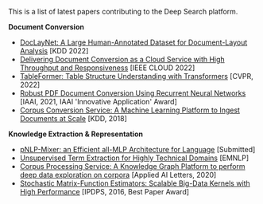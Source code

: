 This is a list of latest papers contributing to the Deep Search platform.

**Document Conversion**

- <a href="https://doi.org/10.1145/3534678.3539043">DocLayNet: A Large Human-Annotated Dataset for Document-Layout Analysis</a> [KDD 2022]
- <a href="https://arxiv.org/abs/2206.00785">Delivering Document Conversion as a Cloud Service with High Throughput and Responsiveness</a> [IEEE CLOUD 2022]
- <a href="https://arxiv.org/abs/2203.01017">TableFormer: Table Structure Understanding with Transformers</a> [CVPR, 2022]
- <a href="https://ojs.aaai.org/index.php/AAAI/article/view/17777">Robust PDF Document Conversion Using Recurrent Neural Networks</a> [IAAI, 2021, IAAI 'Innovative Application' Award]
- <a href="https://doi.org/10.1145/3219819.3219834">Corpus Conversion Service: A Machine Learning Platform to Ingest Documents at Scale</a> [KDD, 2018]

**Knowledge Extraction & Representation**

- <a href="https://arxiv.org/abs/2202.04350">pNLP-Mixer: an Efficient all-MLP Architecture for Language</a> [Submitted]
- <a href="https://arxiv.org/abs/2210.13118">Unsupervised Term Extraction for Highly Technical Domains</a> [EMNLP]
- <a href="https://doi.org/10.1002/ail2.20">Corpus Processing Service: A Knowledge Graph Platform to perform deep data exploration on corpora</a> [Applied AI Letters, 2020]
- <a href="https://doi.org/10.1109/IPDPS.2016.34">Stochastic Matrix-Function Estimators: Scalable Big-Data Kernels with High Performance</a> [IPDPS, 2016, Best Paper Award]
